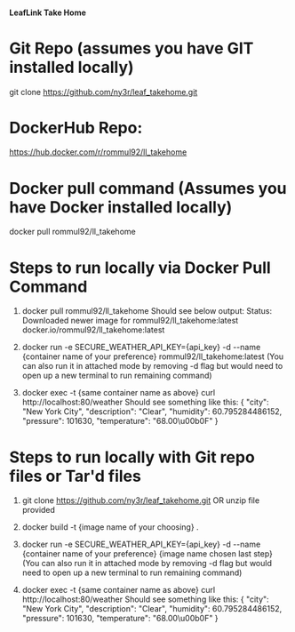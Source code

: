 #### LeafLink Take Home ####


# Git Repo (assumes you have GIT installed locally)
git clone https://github.com/ny3r/leaf_takehome.git

# DockerHub Repo:
https://hub.docker.com/r/rommul92/ll_takehome

# Docker pull command (Assumes you have Docker installed locally)
docker pull rommul92/ll_takehome

# Steps to run locally via Docker Pull Command
1. docker pull rommul92/ll_takehome
    Should see below output:
    Status: Downloaded newer image for rommul92/ll_takehome:latest
    docker.io/rommul92/ll_takehome:latest

2. docker run -e SECURE_WEATHER_API_KEY={api_key} -d --name {container name of your preference} rommul92/ll_takehome:latest
   (You can also run it in attached mode by removing -d flag but would need to open up a new terminal to run remaining command)

3. docker exec -t {same container name as above} curl http://localhost:80/weather
   Should see something like this:
   {
    "city": "New York City",
    "description": "Clear",
    "humidity": 60.795284486152,
    "pressure": 101630,
    "temperature": "68.00\u00b0F"
   }


# Steps to run locally with Git repo files or Tar'd files

1. git clone https://github.com/ny3r/leaf_takehome.git  OR unzip file provided

2. docker build -t {image name of your choosing} .

3. docker run -e SECURE_WEATHER_API_KEY={api_key} -d --name {container name of your preference} {image name chosen last step}
   (You can also run it in attached mode by removing -d flag but would need to open up a new terminal to run remaining command)

4. docker exec -t {same container name as above} curl http://localhost:80/weather
   Should see something like this:
   {
    "city": "New York City",
    "description": "Clear",
    "humidity": 60.795284486152,
    "pressure": 101630,
    "temperature": "68.00\u00b0F"
   }





